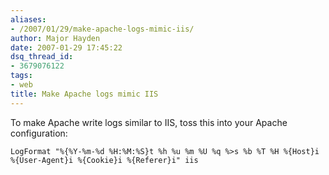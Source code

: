 ```yaml
---
aliases:
- /2007/01/29/make-apache-logs-mimic-iis/
author: Major Hayden
date: 2007-01-29 17:45:22
dsq_thread_id:
- 3679076122
tags:
- web
title: Make Apache logs mimic IIS
---
```


To make Apache write logs similar to IIS, toss this into your Apache configuration:

```
LogFormat "%{%Y-%m-%d %H:%M:%S}t %h %u %m %U %q %>s %b %T %H %{Host}i %{User-Agent}i %{Cookie}i %{Referer}i" iis
```